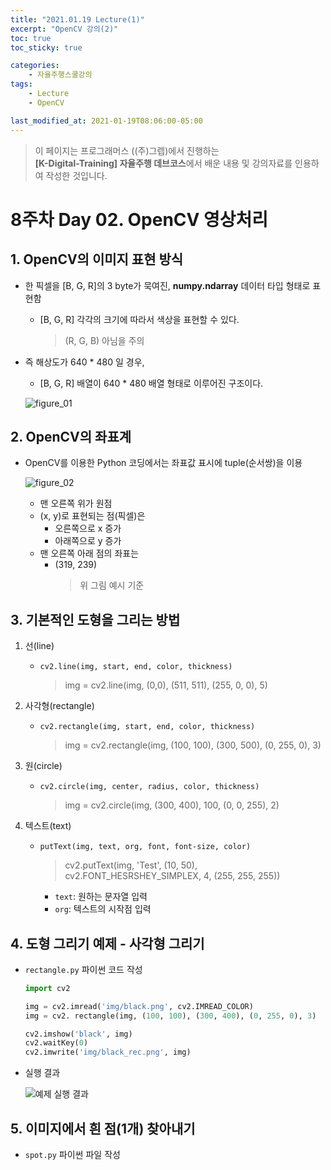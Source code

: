 ```yaml
---
title: "2021.01.19 Lecture(1)"
excerpt: "OpenCV 강의(2)"
toc: true
toc_sticky: true

categories:
    - 자율주행스쿨강의
tags:
    - Lecture
    - OpenCV

last_modified_at: 2021-01-19T08:06:00-05:00
---
```


>이 페이지는 프로그래머스 ((주)그렙)에서 진행하는\
**[K-Digital-Training] 자율주행 데브코스**에서 배운 내용 및 강의자료를 인용하여 작성한 것입니다.

# 8주차 Day 02. OpenCV 영상처리

## 1. OpenCV의 이미지 표현 방식
- 한 픽셀을 [B, G, R]의 3 byte가 묵여진, **numpy.ndarray** 데이터 타입 형태로 표현함
    - [B, G, R] 각각의 크기에 따라서 색상을 표현할 수 있다.
        > (R, G, B) 아님을 주의
    
- 즉 해상도가 640 * 480 일 경우,
    - [B, G, R] 배열이 640 * 480 배열 형태로 이루어진 구조이다.

    ![figure_01](/assets/images/programmers_imgs/week08_imgs/figure_02.png)

## 2. OpenCV의 좌표계
- OpenCV를 이용한 Python 코딩에서는 좌표값 표시에 tuple(순서쌍)을 이용

    ![figure_02](/assets/images/programmers_imgs/week08_imgs/figure_03.png)

    - 맨 오른쪽 위가 원점
    - (x, y)로 표현되는 점(픽셀)은
        - 오른쪽으로 x 증가
        - 아래쪽으로 y 증가
    - 맨 오른쪽 아래 점의 좌표는 
        - (319, 239)
            > 위 그림 예시 기준

## 3. 기본적인 도형을 그리는 방법
1. 선(line)
    - `cv2.line(img, start, end, color, thickness)`
        > img = cv2.line(img, (0,0), (511, 511), (255, 0, 0), 5)

2. 사각형(rectangle)
    - `cv2.rectangle(img, start, end, color, thickness)`
        > img = cv2.rectangle(img, (100, 100), (300, 500), (0, 255, 0), 3)

3. 원(circle)
    - `cv2.circle(img, center, radius, color, thickness)`
        > img = cv2.circle(img, (300, 400), 100, (0, 0, 255), 2)

4. 텍스트(text)
    - `putText(img, text, org, font, font-size, color)`
        > cv2.putText(img, 'Test', (10, 50), cv2.FONT_HESRSHEY_SIMPLEX, 4, (255, 255, 255))

        - `text`: 원하는 문자열 입력
        - `org`: 텍스트의 시작점 입력

## 4. 도형 그리기 예제 - 사각형 그리기
- `rectangle.py` 파이썬 코드 작성
    ```python
    import cv2
    
    img = cv2.imread('img/black.png', cv2.IMREAD_COLOR)
    img = cv2. rectangle(img, (100, 100), (300, 400), (0, 255, 0), 3)
    
    cv2.imshow('black', img)
    cv2.waitKey(0)
    cv2.imwrite('img/black_rec.png', img)
    ```
- 실행 결과

    ![예제 실행 결과](/assets/images/programmers_imgs/week08_imgs/black_rec.png)

## 5. 이미지에서 흰 점(1개) 찾아내기
- `spot.py` 파이썬 파일 작성
